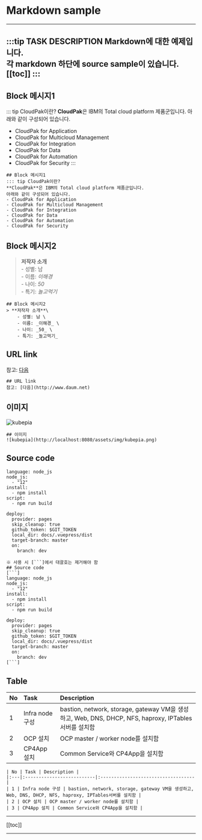 # Markdown sample
---
:::tip TASK DESCRIPTION
Markdown에 대한 예제입니다.  
각 markdown 하단에 source sample이 있습니다.   
[[toc]]
:::
---

## Block 메시지1
::: tip CloudPak이란?
**CloudPak**은 IBM의 Total cloud platform 제품군입니다.
아래와 같이 구성되어 있습니다.
- CloudPak for Application
- CloudPak for Multicloud Management
- CloudPak for Integration
- CloudPak for Data
- CloudPak for Automation
- CloudPak for Security
:::
```
## Block 메시지1
::: tip CloudPak이란?
**CloudPak**은 IBM의 Total cloud platform 제품군입니다.
아래와 같이 구성되어 있습니다.
- CloudPak for Application
- CloudPak for Multicloud Management
- CloudPak for Integration
- CloudPak for Data
- CloudPak for Automation
- CloudPak for Security
```

## Block 메시지2
> **저작자 소개**\
    - 성별: 남 \
    - 이름: _이해경_ \
    - 나이: _50_ \
    - 특기: _놀고먹기_
```
## Block 메시지2
> **저작자 소개**\
    - 성별: 남 \
    - 이름: _이해경_ \
    - 나이: _50_ \
    - 특기: _놀고먹기_
```

## URL link 
참고: [다음](http://www.daum.net)
```
## URL link 
참고: [다음](http://www.daum.net)
```

## 이미지 
![kubepia](http://localhost:8080/assets/img/kubepia.png)
```
## 이미지 
![kubepia](http://localhost:8080/assets/img/kubepia.png)
```

## Source code
``` 
language: node_js
node_js:
  - "12"
install:
  - npm install
script:
  - npm run build

deploy:
  provider: pages
  skip_cleanup: true
  github_token: $GIT_TOKEN
  local_dir: docs/.vuepress/dist
  target-branch: master
  on:
    branch: dev
```
```
※ 사용 시 [```]에서 대괄호는 제거해야 함
## Source code
[```] 
language: node_js
node_js:
  - "12"
install:
  - npm install
script:
  - npm run build

deploy:
  provider: pages
  skip_cleanup: true
  github_token: $GIT_TOKEN
  local_dir: docs/.vuepress/dist
  target-branch: master
  on:
    branch: dev
[```]
```

## Table
| No | Task | Description |
|:---|:--------------------------|:-----------------------------------|
| 1 | Infra node 구성 | bastion, network, storage, gateway VM을 생성하고, Web, DNS, DHCP, NFS, haproxy, IPTables서버를 설치함 |
| 2 | OCP 설치 | OCP master / worker node를 설치함 |
| 3 | CP4App 설치 | Common Service와 CP4App을 설치함 |
```
| No | Task | Description |
|:---|:--------------------------|:-----------------------------------|
| 1 | Infra node 구성 | bastion, network, storage, gateway VM을 생성하고, Web, DNS, DHCP, NFS, haproxy, IPTables서버를 설치함 |
| 2 | OCP 설치 | OCP master / worker node를 설치함 |
| 3 | CP4App 설치 | Common Service와 CP4App을 설치함 |
```
---
[[toc]]

---
<disqus/>

